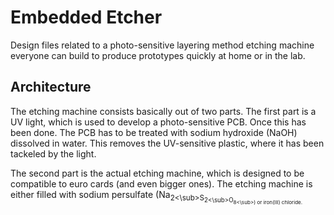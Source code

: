 # Embedded Etcher
Design files related to a photo-sensitive layering method etching machine everyone can build to produce prototypes quickly at home or in the lab.
## Architecture
The etching machine consists basically out of two parts. The first part is a UV light, which is used to develop a photo-sensitive PCB. Once this has been done. The PCB has to be treated with sodium hydroxide (NaOH) dissolved in water. This removes the UV-sensitive plastic, where it has been tackeled by the light. 

The second part is the actual etching machine, which is designed to be compatible to euro cards (and even bigger ones). The etching machine is either filled with sodium persulfate (Na<sub>2<\sub>S<sub>2<\sub>O<sub>8<\sub>) or iron(III) chloride.  

